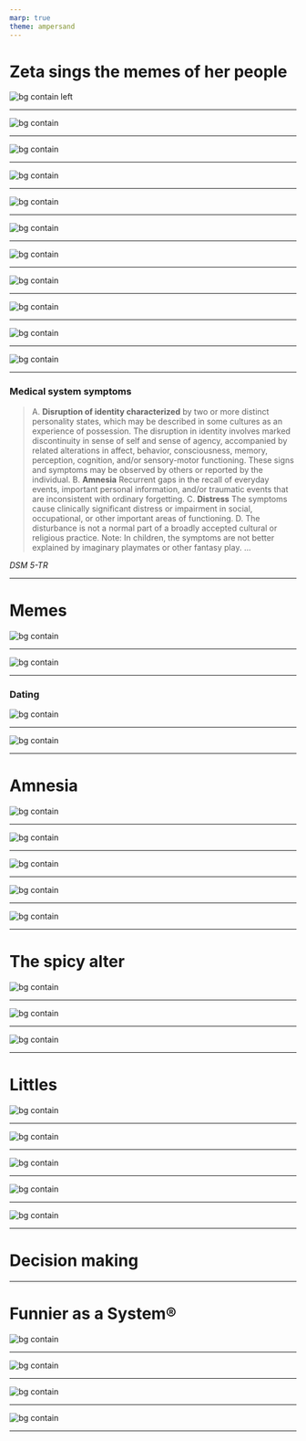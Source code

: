 ```yaml
---
marp: true
theme: ampersand
---
```


# Zeta sings the memes of her people

![bg contain left](images/zetaSings1.jpeg)

---

![bg contain](images/uniqueBrain.png)

---

![bg contain](images/SingularVsPlural.png)

---

![bg contain](images/System.png)

---

![bg contain](images/everyHeadMateIsUnique.png)

---

![bg contain](images/Fronting.png)

---

![bg contain](images/Switching.png)

---

![bg contain](images/Co-Fronting.png)

---

![bg contain](images/Co-consciousness.png)

---
![bg contain](images/chooseYourRole.png)

<!--
- The little
- The protector
- Introject / Fictive
- The persecutor
-->
---

![bg contain](images/DifferentFormsOfPlurality.png)

---

### Medical system symptoms

> A. **Disruption of identity characterized** by two or more distinct
personality states, which may be described in some cultures
as an experience of possession. The disruption in identity
involves marked discontinuity in sense of self and sense of
agency, accompanied by related alterations in affect,
behavior, consciousness, memory, perception, cognition,
and/or sensory-motor functioning. These signs and
symptoms may be observed by others or reported by the
individual.
B. **Amnesia** Recurrent gaps in the recall of everyday events, important
personal information, and/or traumatic events that are
inconsistent with ordinary forgetting.
C. **Distress** The symptoms cause clinically significant distress or
impairment in social, occupational, or other important areas
of functioning.
D. The disturbance is not a normal part of a broadly accepted
cultural or religious practice.
Note: In children, the symptoms are not better explained by
imaginary playmates or other fantasy play.
...

*DSM 5-TR*

---

# Memes

![bg contain](images/Memes/poopWithFriends.png)

---

![bg contain](images/Memes/multiplePeople.jpg)

---

### Dating

![bg contain](images/Memes/microdosingPolyamory.png)

---

![bg contain](images/Memes/SystemDating.jpg)

---

# Amnesia

![bg contain](images/Memes/whataweek.jpg)

---

![bg contain](images/Memes/ToldYouYesterday.png)

---

![bg contain](images/Memes/RecollectionOfEvents.png)

---

<!-- Dissociation -->

![bg contain](images/Memes/image0.jpg)

---

![bg contain](images/Memes/coffeTub.png)

---

# The spicy alter

![bg contain](images/Memes/Eddie.png)

---

![bg contain](images/Memes/forthebetter.png)

---

![bg contain](images/Memes/cynicalBitchAndHippie.png)

---

# Littles

![bg contain](images/Memes/bareMinimum.png)

---

![bg contain](images/Memes/LittlesWannaPlay.png)

---

![bg contain](images/Memes/ChildLabor.png)

---

![bg contain](images/Memes/WhoWantsToFrontAtWork.png)

---

![bg contain](images/Memes/waiter.jpg)

---

# Decision making

---

# Funnier as a System®

![bg contain](images/Memes/funnierasasystem1.jpg)

---

![bg contain](images/Memes/thoughtsinabox.png)

---

![bg contain](images/Memes/copyOfPeopleFunnierAsASystem.jpg)

---

![bg contain](images/Memes/dualityOfBeingASystem.jpg)

---
